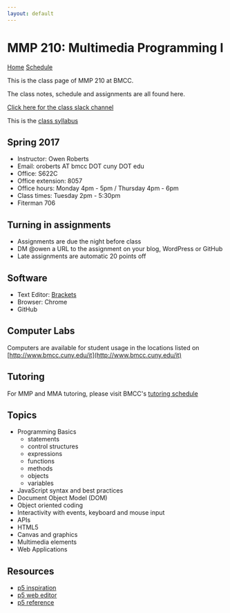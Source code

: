 ```yaml
---
layout: default
---
```

# MMP 210: Multimedia Programming I

[Home](index.html) [Schedule](schedule.html)

This is the class page of MMP 210 at BMCC.

The class notes, schedule and assignments are all found here.

<a href="https://mmp210spring17.slack.com/" target="blank">Click here for the class slack channel</a>

This is the <a href="https://docs.google.com/document/d/1lDRKn-vQuvl1kne6qjAJKmxDO6FybfiAU3lX9UVnSQk/" target="blank">class syllabus</a>

## Spring 2017
- Instructor: Owen Roberts
- Email: oroberts AT bmcc DOT cuny  DOT edu
- Office: S622C
- Office extension: 8057
- Office hours: Monday 4pm - 5pm / Thursday 4pm - 6pm
- Class times: Tuesday 2pm - 5:30pm
- Fiterman 706

## Turning in assignments

- Assignments are due the night before class
- DM @owen a URL to the assignment on your blog, WordPress or GitHub
- Late assignments are automatic 20 points off

## Software
- Text Editor: [Brackets](http://brackets.io/)
- Browser: Chrome
- GitHub

## Computer Labs

Computers are available for student usage in the locations listed on [http://www.bmcc.cuny.edu/it](http://www.bmcc.cuny.edu/it)

## Tutoring

For MMP and MMA tutoring, please visit BMCC's [tutoring schedule](http://www.bmcc.cuny.edu/lrc/schedule.jsp)

## Topics
- Programming Basics
	- statements
	- control structures
	- expressions
	- functions
	- methods
	- objects
	- variables
- JavaScript syntax and best practices
- Document Object Model (DOM)
- Object oriented coding
- Interactivity with events, keyboard and mouse input
- APIs
- HTML5
- Canvas and graphics
- Multimedia elements
- Web Applications

## Resources

- [p5 inspiration](https://github.com/ITPNYU/ICM-2016/wiki/Inspiration)
- [p5 web editor](http://alpha.editor.p5js.org/)
- [p5 reference](http://p5js.org/reference/)